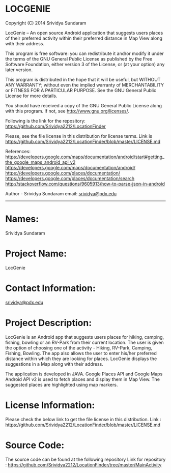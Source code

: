 LOCGENIE
=========

Copyright (C) 2014 Srividya Sundaram

LocGenie – An open source Android application that suggests users places of their preferred activity within their 
preferred distance in Map View along with their address.
 
 This program is free software: you can redistribute it and/or modify it under 
 the terms of the GNU General Public License as published by the Free Software Foundation, 
 either version 3 of the License, or (at your option) any later version.
 
 This program is distributed in the hope that it will be useful, but WITHOUT ANY WARRANTY; 
 without even the implied warranty of MERCHANTABILITY or FITNESS FOR A PARTICULAR PURPOSE. 
 See the GNU General Public License for more details.
 
 You should have received a copy of the GNU General Public License along with this program. 
 If not, see http://www.gnu.org/licenses/.
 
 Following is the link for the repository: https://github.com/Srividya2212/LocationFinder
 
 Please, see the file license in this distribution for license terms. Link is
 https://github.com/Srividya2212/LocationFinder/blob/master/LICENSE.md
 
 References:
 https://developers.google.com/maps/documentation/android/start#getting_the_google_maps_android_api_v2
 https://developers.google.com/maps/documentation/android/
 https://developers.google.com/places/documentation/
 https://developers.google.com/places/documentation/search
 http://stackoverflow.com/questions/9605913/how-to-parse-json-in-android
 
 Author - Srividya Sundaram
 email: srividya@pdx.edu
 
**********************************************************************
Names:
======
Srividya Sundaram

Project Name:
============
LocGenie

Contact Information:
=================
srividya@pdx.edu

Project Description:
================
LocGenie is an Android app that suggests users places for hiking, camping, fishing, bowling or an RV-Park from their current location. The user is given the option of choosing one of the activity - Hiking, RV-Park, Camping, Fishing, Bowling. The app also allows the user to enter his/her preferred distance within which they are looking for places. LocGenie displays the suggestions in a Map along with their address. 

The application is developed in JAVA.  Google Places API and Google Maps Android API v2 is used to fetch places and display them in Map View. The suggested places are highlighted using map markers.

License Information:
================
Please check the below link to get the file license in this distribution.
Link : https://github.com/Srividya2212/LocationFinder/blob/master/LICENSE.md

Source Code:
=========
The source code can be found at the following repository
Link for repository : https://github.com/Srividya2212/LocationFinder/tree/master/MainActivity




